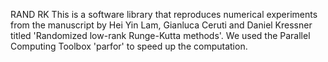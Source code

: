 RAND RK
This is a software library that reproduces numerical experiments from the manuscript by Hei Yin Lam, Gianluca Ceruti and Daniel Kressner titled 'Randomized low-rank Runge-Kutta methods'.
We used the Parallel Computing Toolbox 'parfor' to speed up the computation.
